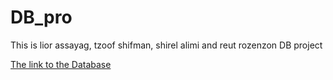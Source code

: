 # DB_pro

This is lior assayag, tzoof shifman, shirel alimi and reut rozenzon DB project

[The link to the Database](https://www.kaggle.com/bhuwan01/top-1000-best-movies)
